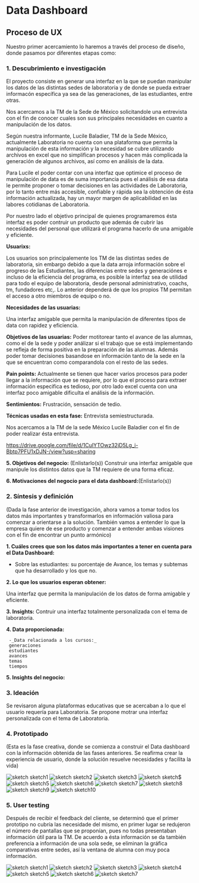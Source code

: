 # **Data Dashboard**

## **Proceso de UX**

Nuestro primer acercamiento lo haremos a través del proceso de diseño, donde pasamos por diferentes etapas como:

### **1. Descubrimiento e investigación**


El proyecto consiste en generar una interfaz en la que se puedan manipular los datos de las distintas sedes de laboratoria y de donde se pueda extraer informacón específica ya sea de las generaciones, de las estudiantes, entre otras.

Nos acercamos a la TM de la Sede de México solicitandole una entrevista con el fin de conocer cuales son sus principales necesidades en cuanto a manipulación de los datos. 

Según nuestra informante, Lucile Baladier, TM de la Sede México, actualmente Laboratoria no cuenta con una plataforma que permita la manipulación de esta información y la necesidad se cubre utilizando archivos en excel que no simplifican procesos y hacen más complicada la generación de algunos archivos, así como en análisis de la data.

Para Lucile el poder contar con una interfaz que optimice el proceso de manipulación de data es de suma importancia pues el análisis de esa data le permite proponer o tomar decisiones en las actividades de Laboratoria, por lo tanto entre más accesible, confiable y rápida sea la obtención de ésta información actualizada, hay un mayor margen de aplicabilidad en las labores cotidianas de Laboratoria.

Por nuestro lado el objetivo principal de quienes programaremos ésta interfaz es poder contruir un producto que además de cubrir las necesidades del personal que utilizará el programa hacerlo de una amigable y eficiente.

__Usuarixs:__  

Los usuarios son principalemente los TM de las distintas sedes de laboratoria, sin embargo debido a que la data arroja información sobre el progreso de las Estudiantes, las diferencias entre sedes y generaciónes e incluso de la eficiencia del programa, es posible la interfaz sea de utilidad para todo el equipo de laboratoria, desde personal administrativo, coachs, tm, fundadores etc,. Lo anterior dependerá de que los propios TM permitan el acceso a otro miembros de equipo o no.

__Necesidades de las usuarias:__

Una interfaz amigable que permita la manipulación de diferentes tipos de data con rapidez y eficiencia.


__Objetivos de las usuarias:__ Poder motitorear tanto el avance de las alumnas, como el de la sede y poder análizar si el trabajo que se está implementando se refleja de forma positiva en la preparación de las alumnas. Además poder tomar decisiones basandose en información tanto de la sede en la que se encuentran como comparandola con el resto de las sedes.


__Pain points:__ Actualmente se tienen que hacer varios procesos para poder llegar a la información que se requiere, por lo que el proceso para  extraer información especifica es tedioso, por otro lado excel cuenta con una interfaz poco amigable dificulta el análisis de la información.


__Sentimientos:__ Frustración, sensación de tedio.

__Técnicas usadas en esta fase:__ 
Entrevista semiestructurada.

Nos acercamos a la TM de la sede México Lucile Baladier con el fin de poder realizar ésta entrevista.

https://drive.google.com/file/d/1CuIYTOwz32jD5Lg_i-Bbtp7PFU1xDJN-/view?usp=sharing

__5. Objetivos del negocio:__ (Enlistarlo(s))
Construir una interfaz amigable que manipule los distintos datos que la TM requiere de una forma eficaz.

__6. Motivaciones del negocio para el data dashboard:__(Enlistarlo(s))

### **2. Síntesis y definición**
(Dada la fase anterior de investigación, ahora vamos a tomar todos los datos más importantes y transformarlos en información valiosa para comenzar a orientarse a la solución. También vamos a entender lo que la empresa quiere de ese producto y comenzar a entender ambas visiones con el fin de encontrar un punto armónico)

__1. Cuáles crees que son los datos más importantes a tener en cuenta para el Data Dashboard:__

   - Sobre las estudiantes: su porcentaje de Avance, los temas y subtemas que ha desarrollado y los que no.
 

__2. Lo que los usuarios esperan obtener:__

Una interfaz que permita la manipulación de los datos de forma amigable y eficiente.


__3. Insights:__
Contruir una interfaz totalmente personalizada con el tema de laboratoria.

__4. Data proporcionada:__ 

     -_Data relacionada a los cursos:_
     generaciones
     estudiantes
     avances
     temas
     tiempos

__5. Insights del negocio:__

### **3. Ideación**
Se revisaron alguna plataformas educativas que se acercaban a lo que el usuario requería para Laboratoria. 
Se propone motrar una interfaz personalizada con el tema de Laboratoria.

### **4. Prototipado**
(Esta es la fase creativa, donde se comienza a construir el Data dashboard con la información obtenida de las fases anteriores. Se reafirma crear la experiencia de usuario, donde la solución resuelve necesidades y facilita la vida)


![sketch sketch1](https://github.com/rxmstrd/cdmx-2018-06-bc-core-am-data-dashboard/blob/master/ux/sketch/mockup/1scetch1.jpeg?raw=true)
![sketch sketch2](https://github.com/rxmstrd/cdmx-2018-06-bc-core-am-data-dashboard/blob/master/ux/sketch/mockup/2sketch2.jpeg?raw=true)
![sketch sketch3](https://github.com/rxmstrd/cdmx-2018-06-bc-core-am-data-dashboard/blob/master/ux/sketch/mockup/3login.jpg?raw=true)
![sketch sketch$](https://github.com/rxmstrd/cdmx-2018-06-bc-core-am-data-dashboard/blob/master/ux/sketch/mockup/4inicio.jpg?raw=true)
![sketch sketch5](https://github.com/rxmstrd/cdmx-2018-06-bc-core-am-data-dashboard/blob/master/ux/sketch/mockup/5Generacione.jpg?raw=true)
![sketch sketch6](https://github.com/rxmstrd/cdmx-2018-06-bc-core-am-data-dashboard/blob/master/ux/sketch/mockup/6filtrostatus.jpg?raw=true)
![sketch sketch7](https://github.com/rxmstrd/cdmx-2018-06-bc-core-am-data-dashboard/blob/master/ux/sketch/mockup/7tercerageneracion.jpg?raw=true)
![sketch sketch8](https://github.com/rxmstrd/cdmx-2018-06-bc-core-am-data-dashboard/blob/master/ux/sketch/mockup/8estudiantes.jpg?raw=true)
![sketch sketch9](https://github.com/rxmstrd/cdmx-2018-06-bc-core-am-data-dashboard/blob/master/ux/sketch/mockup/9datoperonales.jpg?raw=true)
![sketch sketch10](https://github.com/rxmstrd/cdmx-2018-06-bc-core-am-data-dashboard/blob/master/ux/sketch/mockup/10subtemas.jpg?raw=true)







### **5. User testing**
Después de recibir el feedback del cliente, se determinó que el primer prototipo no cubría las necesidade del mismo, en primer lugar
se redujeron el número de pantallas que se proponían, pues no todas presentaban información útil para la TM.
De acuerdo a ésta información se da también preferencia a información de una sola sede, se eliminan la gráfica comparativas entre sedes,
así la ventana de alumna con muy poca información.

![sketch sketch1](https://github.com/rxmstrd/cdmx-2018-06-bc-core-am-data-dashboard/blob/master/ux/sketch/2versio%CC%81n/1skecthfeedback1.jpeg?raw=true)
![sketch sketch2](https://github.com/rxmstrd/cdmx-2018-06-bc-core-am-data-dashboard/blob/master/ux/sketch/2versio%CC%81n/2sketchfeedback2.jpeg?raw=true)
![sketch sketch3](https://github.com/rxmstrd/cdmx-2018-06-bc-core-am-data-dashboard/blob/master/ux/sketch/2versio%CC%81n/3.jpg?raw=true)
![sketch sketch4](https://github.com/rxmstrd/cdmx-2018-06-bc-core-am-data-dashboard/blob/master/ux/sketch/2versio%CC%81n/4.jpg?raw=true)
![sketch sketch5](https://github.com/rxmstrd/cdmx-2018-06-bc-core-am-data-dashboard/blob/master/ux/sketch/2versio%CC%81n/5.jpg?raw=true)
![sketch sketch6](https://github.com/rxmstrd/cdmx-2018-06-bc-core-am-data-dashboard/blob/master/ux/sketch/2versio%CC%81n/6.jpg?raw=true)
![sketch sketch7](https://github.com/rxmstrd/cdmx-2018-06-bc-core-am-data-dashboard/blob/master/ux/sketch/2versio%CC%81n/7login.jpg?raw=true)